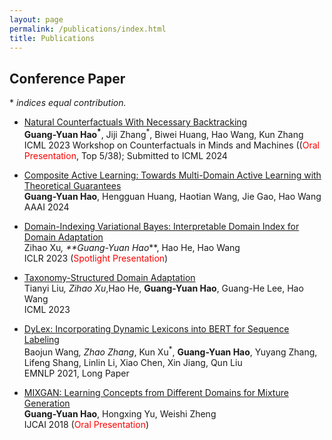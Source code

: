 ```yaml
---
layout: page
permalink: /publications/index.html
title: Publications
---
```


## Conference Paper
\* *indices equal contribution.* <br> 

- [Natural Counterfactuals With Necessary Backtracking](https://sites.google.com/view/counterfactuals-icml/accepted-papers)<br>**Guang-Yuan Hao<sup>*</sup>**, Jiji Zhang<sup>*</sup>, Biwei Huang, Hao Wang, Kun Zhang<br>ICML 2023 Workshop on Counterfactuals in Minds and Machines ((<font color='red'>Oral Presentation</font>, Top 5/38); Submitted to ICML 2024<br>

- [Composite Active Learning: Towards Multi-Domain Active Learning with Theoretical Guarantees](https://guangyuanhao.github.io/file/CAL-AAAI2024.pdf)<br>**Guang-Yuan Hao**, Hengguan Huang, Haotian Wang, Jie Gao, Hao Wang<br>AAAI 2024 <br>

- [Domain-Indexing Variational Bayes: Interpretable Domain Index for Domain Adaptation](https://openreview.net/forum?id=pxStyaf2oJ5)<br>Zihao Xu<sup>*</sup>, **Guang-Yuan Hao<sup>*</sup>**, Hao He, Hao Wang<br>ICLR 2023 (<font color='red'>Spotlight Presentation</font>)<br>

- [Taxonomy-Structured Domain Adaptation](http://www.wanghao.in/paper/ICML23_TSDA.pdf)<br>Tianyi Liu<sup>*</sup>, Zihao Xu<sup>*</sup>,Hao He, **Guang-Yuan Hao**, Guang-He Lee, Hao Wang<br>ICML 2023<br>

- [DyLex: Incorporating Dynamic Lexicons into BERT for Sequence Labeling](https://aclanthology.org/2021.emnlp-main.211.pdf)<br>Baojun Wang<sup>*</sup>, Zhao Zhang<sup>*</sup>, Kun Xu<sup>*</sup>, **Guang-Yuan Hao**, Yuyang Zhang, Lifeng Shang, Linlin Li, Xiao Chen, Xin Jiang, Qun Liu<br>EMNLP 2021, Long Paper<br>

- [MIXGAN: Learning Concepts from Different Domains for Mixture Generation](https://www.ijcai.org/proceedings/2018/306)<br> **Guang-Yuan Hao**, Hongxing Yu, Weishi Zheng<br>IJCAI 2018 (<font color='red'>Oral Presentation</font>)<br>

  <br>

